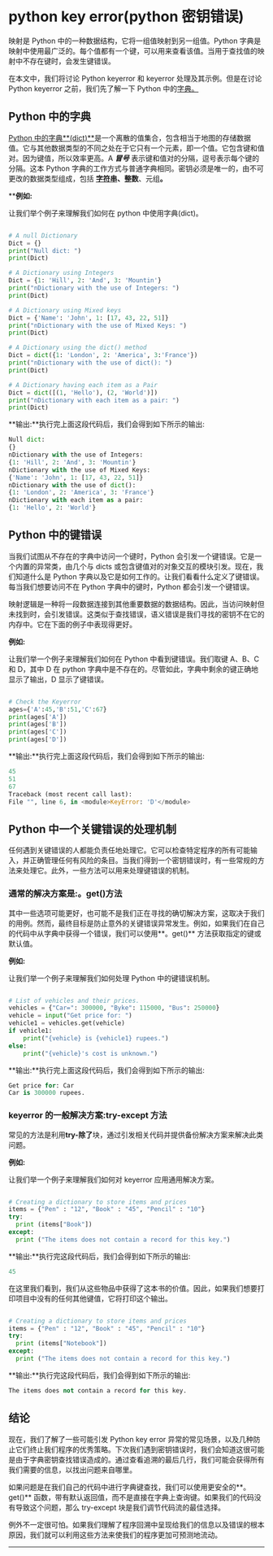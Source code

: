 # python key error(python 密钥错误)



映射是 Python 中的一种数据结构，它将一组值映射到另一组值。Python 字典是映射中使用最广泛的。每个值都有一个键，可以用来查看该值。当用于查找值的映射中不存在键时，会发生键错误。

在本文中，我们将讨论 Python keyerror 和 keyerror 处理及其示例。但是在讨论 Python keyerror 之前，我们先了解一下 Python 中的[字典。](https://www.javatpoint.com/python-dictionary)

## Python 中的字典

[Python 中的字典**(dict)**](https://www.javatpoint.com/python-tutorial)是一个离散的值集合，包含相当于地图的存储数据值。它与其他数据类型的不同之处在于它只有一个元素，即一个值。它包含键和值对。因为键值，所以效率更高。A ***冒号*** 表示键和值对的分隔，逗号表示每个键的分隔。这本 Python 字典的工作方式与普通字典相同。密钥必须是唯一的，由不可更改的数据类型组成，包括 **[字符串](https://www.javatpoint.com/python-strings)、整数**、元组[](https://www.javatpoint.com/python-tuples)**。**

 ****例如:**

让我们举个例子来理解我们如何在 python 中使用字典(dict)。

```py

# A null Dictionary 
Dict = {} 
print("Null dict: ") 
print(Dict) 

# A Dictionary using Integers 
Dict = {1: 'Hill', 2: 'And', 3: 'Mountin'} 
print("nDictionary with the use of Integers: ") 
print(Dict) 

# A Dictionary using Mixed keys 
Dict = {'Name': 'John', 1: [17, 43, 22, 51]} 
print("nDictionary with the use of Mixed Keys: ") 
print(Dict) 

# A Dictionary using the dict() method 
Dict = dict({1: 'London', 2: 'America', 3:'France'}) 
print("nDictionary with the use of dict(): ") 
print(Dict) 

# A Dictionary having each item as a Pair 
Dict = dict([(1, 'Hello'), (2, 'World')]) 
print("nDictionary with each item as a pair: ") 
print(Dict)

```

**输出:**执行完上面这段代码后，我们会得到如下所示的输出:

```py
Null dict: 
{}
nDictionary with the use of Integers: 
{1: 'Hill', 2: 'And', 3: 'Mountin'}
nDictionary with the use of Mixed Keys: 
{'Name': 'John', 1: [17, 43, 22, 51]}
nDictionary with the use of dict(): 
{1: 'London', 2: 'America', 3: 'France'}
nDictionary with each item as a pair: 
{1: 'Hello', 2: 'World'}

```

## Python 中的键错误

当我们试图从不存在的字典中访问一个键时，Python 会引发一个键错误。它是一个内置的异常类，由几个与 dicts 或包含键值对的对象交互的模块引发。现在，我们知道什么是 Python 字典以及它是如何工作的。让我们看看什么定义了键错误。每当我们想要访问不在 Python 字典中的键时，Python 都会引发一个键错误。

映射逻辑是一种将一段数据连接到其他重要数据的数据结构。因此，当访问映射但未找到时，会引发错误。这类似于查找错误，语义错误是我们寻找的密钥不在它的内存中。它在下面的例子中表现得更好。

**例如:**

让我们举一个例子来理解我们如何在 Python 中看到键错误。我们取键 A、B、C 和 D，其中 D 在 python 字典中是不存在的。尽管如此，字典中剩余的键正确地显示了输出，D 显示了键错误。

```py

# Check the Keyerror
ages={'A':45,'B':51,'C':67}
print(ages['A'])
print(ages['B'])
print(ages['C'])
print(ages['D'])

```

**输出:**执行完上面这段代码后，我们会得到如下所示的输出:

```py
45
51
67
Traceback (most recent call last):
File "", line 6, in <module>KeyError: 'D'</module> 
```

## Python 中一个关键错误的处理机制

任何遇到关键错误的人都能负责任地处理它。它可以检查特定程序的所有可能输入，并正确管理任何有风险的条目。当我们得到一个密钥错误时，有一些常规的方法来处理它。此外，一些方法可以用来处理键错误的机制。

### 通常的解决方案是:。get()方法

其中一些选项可能更好，也可能不是我们正在寻找的确切解决方案，这取决于我们的用例。然而，最终目标是防止意外的关键错误异常发生。例如，如果我们在自己的代码中从字典中获得一个错误，我们可以使用**。get()** 方法获取指定的键或默认值。

**例如:**

让我们举一个例子来理解我们如何处理 Python 中的键错误机制。

```py

# List of vehicles and their prices. 
vehicles = {"Car=": 300000, "Byke": 115000, "Bus": 250000}
vehicle = input("Get price for: ")
vehicle1 = vehicles.get(vehicle)
if vehicle1:
    print("{vehicle} is {vehicle1} rupees.")
else:
    print("{vehicle}'s cost is unknown.")

```

**输出:**执行完上面这段代码后，我们会得到如下所示的输出:

```py
Get price for: Car
Car is 300000 rupees.

```

### keyerror 的一般解决方案:try-except 方法

常见的方法是利用**try-除了**块，通过引发相关代码并提供备份解决方案来解决此类问题。

**例如:**

让我们举一个例子来理解我们如何对 keyerror 应用通用解决方案。

```py

# Creating a dictionary to store items and prices
items = {"Pen" : "12", "Book" : "45", "Pencil" : "10"}
try:
  print (items["Book"])
except:
  print ("The items does not contain a record for this key.")  

```

**输出:**执行完这段代码后，我们会得到如下所示的输出:

```py
45

```

在这里我们看到，我们从这些物品中获得了这本书的价值。因此，如果我们想要打印项目中没有的任何其他键值，它将打印这个输出。

```py

# Creating a dictionary to store items and prices
items = {"Pen" : "12", "Book" : "45", "Pencil" : "10"}
try:
  print (items["Notebook"])
except:
  print ("The items does not contain a record for this key.") 

```

**输出:**执行完这段代码后，我们会得到如下所示的输出:

```py
The items does not contain a record for this key.

```

## 结论

现在，我们了解了一些可能引发 Python key error 异常的常见场景，以及几种防止它们终止我们程序的优秀策略。下次我们遇到密钥错误时，我们会知道这很可能是由于字典密钥查找错误造成的。通过查看追溯的最后几行，我们可能会获得所有我们需要的信息，以找出问题来自哪里。

如果问题是在我们自己的代码中进行字典键查找，我们可以使用更安全的**。get()** 函数，带有默认返回值，而不是直接在字典上查询键。如果我们的代码没有导致这个问题，那么 try-except 块是我们调节代码流的最佳选择。

例外不一定很可怕。如果我们理解了程序回溯中呈现给我们的信息以及错误的根本原因，我们就可以利用这些方法来使我们的程序更加可预测地流动。

* * ***